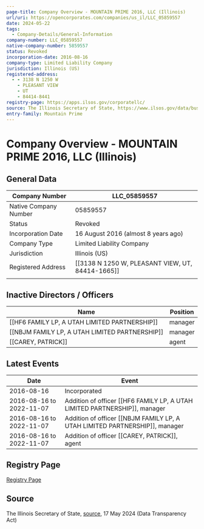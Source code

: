```yaml
---
page-title: Company Overview - MOUNTAIN PRIME 2016, LLC (Illinois)
url/uri: https://opencorporates.com/companies/us_il/LLC_05859557
date: 2024-05-22
tags:
  - Company-Details/General-Information
company-number: LLC_05859557
native-company-number: 5859557
status: Revoked
incorporation-date: 2016-08-16
company-type: Limited Liability Company
jurisdiction: Illinois (US)
registered-address:
  - - 3138 N 1250 W
    - PLEASANT VIEW
    - UT
    - 84414-8441
registry-page: https://apps.ilsos.gov/corporatellc/
source: The Illinois Secretary of State, https://www.ilsos.gov/data/bus_serv_h..., 17 May 2024 (Data Transparency Act)
entry-family: Mountain Prime
---
```


# Company Overview - MOUNTAIN PRIME 2016, LLC (Illinois)

## General Data

| Company Number        | LLC_05859557                                     |
| --------------------- | -------------------------------------------------|
| Native Company Number | 05859557                                         |
| Status                | Revoked                                          |
| Incorporation Date    | 16 August 2016 (almost 8 years ago)              |
| Company Type          | Limited Liability Company                        |
| Jurisdiction          | Illinois (US)                                    |
| Registered Address    | [[3138 N 1250 W, PLEASANT VIEW, UT, 84414-1665]] |
|                       |                                                  |

## Inactive Directors / Officers

| Name                                           | Position   |
|------------------------------------------------|------------|
| [[HF6 FAMILY LP, A UTAH LIMITED PARTNERSHIP]]  | manager    |
| [[NBJM FAMILY LP, A UTAH LIMITED PARTNERSHIP]] | manager    |
| [[CAREY, PATRICK]]              | agent      |

## Latest Events

| Date          | Event                                                           |
|---------------|-----------------------------------------------------------------|
| 2016-08-16    | Incorporated                                                    |
| 2016-08-16 to 2022-11-07 | Addition of officer [[HF6 FAMILY LP, A UTAH LIMITED PARTNERSHIP]], manager |
| 2016-08-16 to 2022-11-07 | Addition of officer [[NBJM FAMILY LP, A UTAH LIMITED PARTNERSHIP]], manager |
| 2016-08-16 to 2022-11-07 | Addition of officer [[CAREY, PATRICK]], agent             |

## Registry Page

[Registry Page](https://apps.ilsos.gov/corporatellc/)

## Source

The Illinois Secretary of State, [source](https://www.ilsos.gov/data/bus_serv_h...), 17 May 2024 (Data Transparency Act)

